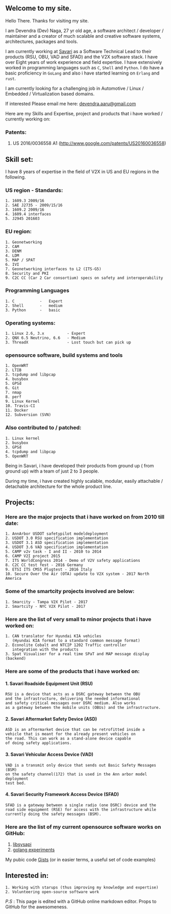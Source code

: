 ## Welcome to my site.

Hello There. Thanks for visiting my site. 

I am Devendra (Dev) Naga, 27 yr old age, a software architect / developer / maintainer and a creator of much scalable and creative software systems, architectures, packages and tools.

I am currently working at [Savari](www.savari.net) as a Software Technical Lead to their products (RSU, OBU, VAD and SFAD) and the V2X software stack. I have over Eight years of work experience and field expertise. I have extensively worked in programming languages such as ```C```, ```Shell``` and ```Python```. I do have a basic proficiency in ```GoLang``` and also i have started learning on ```Erlang``` and ```rust```. 

I am currently looking for a challenging job in Automotive / Linux / Embedded / Virtualization based domains.

If interested Please email me here: <devendra.aaru@gmail.com>

Here are my Skills and Expertise, project and products that i have worked / currently working on:

### Patents:

1. US 2016/0036558 A1 (http://www.google.com/patents/US20160036558)

## Skill set:

I have 8 years of expertise in the field of V2X in US and EU regions in the following.

### US region - Standards:
```
1. 1609.3 2009/16
2. SAE J2735 - 2009/15/16
3. 1609.2 2009/16
4. 1609.4 interfaces
5. J2945 201603
```
### EU region:
```
1. Geonetworking
2. CAM
3. DENM
4. LDM
5. MAP / SPAT
6. IVI
7. Geonetworking interfaces to L2 (ITS-G5)
8. Security and PKI
9. C2C CC (Car 2 Car consortium) specs on safety and interoperability
```


### Programming Languages
```
1. C           -   Expert
2. Shell       -   medium
3. Python      -   basic
```

### Operating systems:
```
1. Linux 2.6, 3.x          - Expert
2. QNX 6.5 Neutrino, 6.6   - Medium
3. ThreadX                 - Lost touch but can pick up

```

### opensource software, build systems and tools
```
1. OpenWRT
2. LTIB
3. tcpdump and libpcap
4. busybox
5. GPSd
6. Git
7. nmap
8. perf
9. Linux Kernel
10. Travis-CI
11. Docker
12. Subversion (SVN)
```

### Also contributed to / patched:
```
1. Linux kernel
2. busybox
3. GPSd
4. tcpdump and libpcap
5. OpenWRT
```

Being in Savari, i have developed their products from ground up ( from ground up) with a team of just 2 to 3 people.

During my time, i have created highly scalable, modular, easily attachable / detachable architecture for the whole product line.

## Projects:

### Here are the major projects that i have worked on from 2010 till date:

```
1. AnnArbor USDOT safetypilot modeldeployment
2. USDOT 3.0 RSU specification implementation
3. USDOT 3.1 ASD specification implementation
4. USDOT 3.6 VAD specification implementation
5. CAMP v2v task - I and II - 2010 to 2014
6. CAMP V2I project 2015
7. ITS WorldCongress 2014 - Demo of V2V safety applications
8. C2C CC test fest - 2016 Germany
9. ETSI ITS CMS5 Plugtest - 2016 Italy
10. Secure Over the Air (OTA) update to V2X system - 2017 North America
```

### Some of the smartcity projects involved are below:

```
1. Smarcity - Tampa V2X Pilot - 2017
2. Smartcity - NYC V2X Pilot - 2017
```


### Here are the list of very small to minor projects that i have worked on:
```
1. CAN translator for Hyundai KIA vehicles
   (Hyundai KIA format to a standard common message format)
2. Econolite Cobalt and NTCIP 1202 Traffic controller
   integration with the products
3. Spat Visualiser for a real time SPaT and MAP message display (backend) 
```

### Here are some of the products that i have worked on:

#### 1. Savari Roadside Equipment Unit (RSU)
```
RSU is a device that acts as a DSRC gateway between the OBU
and the infrastructure, delivering the needed informational
and safety critical messages over DSRC medium. Also works
as a gateway between the mobile units (OBUs) and the infrastructure.
```

#### 2. Savari Aftermarket Safety Device (ASD)
```
ASD is an aftermarket device that can be retrofitted inside a
vehicle that is meant for the already present vehicles on
the road. This can work as a stand-alone device capable
of doing safety applications.
```

#### 3. Savari Vehicular Access Device (VAD)
```
VAD is a transmit only device that sends out Basic Safety Messages (BSM)
on the safety channel(172) that is used in the Ann arbor model deployment
test bed.
```

#### 4. Savari Security Framework Access Device (SFAD)
```
SFAD is a gateway between a single radio (one DSRC) device and the
road side equipment (RSE) for access with the infrastructure while
currently doing the safety messages (BSM).
```


### Here are the list of my current opensource software works on GitHub:
1. [libsysapi](https://github.com/DevNaga/libsysapi)
2. [golang experiments](https://github.com/DevNaga/go-by-experiments)

My pubic code [Gists](https://gist.github.com/DevNaga) (or in easier terms, a useful set of code examples)

## Interested in:
```
1. Working with starups (thus improving my knowledge and expertise)
2. Volunteering open-source software work
```



*P.S* : This page is edited with a GitHub online markdown editor. Props to GitHub for the awesomeness. 
